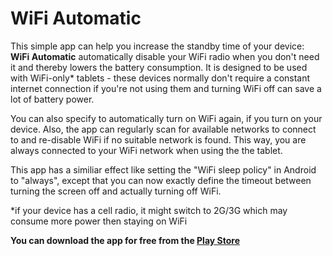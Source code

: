 WiFi Automatic
=============


This simple app can help you increase the standby time of your device: <b>WiFi Automatic</b> automatically disable your WiFi radio when you don't need it and thereby lowers the battery consumption.
It is designed to be used with WiFi-only* tablets - these devices normally don't require a constant internet connection if you're not using them and turning WiFi off can save a lot of battery power.

You can also specify to automatically turn on WiFi again, if you turn on your device. Also, the app can regularly scan for available networks to connect to and re-disable WiFi if no suitable network is found. This way, you are always connected to your WiFi network when using the the tablet.

This app has a similiar effect like setting the "WiFi sleep policy" in Android to "always", except that you can now exactly define the timeout between turning the screen off and actually turning off WiFi.


*if your device has a cell radio, it might switch to 2G/3G which may consume more power then staying on WiFi




<b>You can download the app for free from the <a href="https://play.google.com/store/apps/details?id=de.j4velin.wifiAutoOff">Play Store</a></b>
